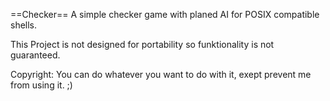 ==Checker==
A simple checker game with planed AI for POSIX compatible shells.

This Project is not designed for portability so funktionality is not guaranteed.


Copyright: You can do whatever you want to do with it, exept prevent me from using it. ;)

